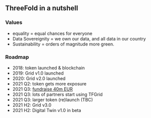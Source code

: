 ## ThreeFold in a nutshell

### Values

- equality = equal chances for everyone
- Data Sovereignity = we own our data, and all data in our country
- Sustainability = orders of magnitude more green.

### Roadmap

- 2018: token launched & blockchain
- 2019: Grid v1.0 launched
- 2020: Grid v2.0 launched
- 2021 Q2: token gets more exposure
- 2021 Q3: [fundraise 40m EUR](funding:funding_home)
- 2021 Q3: lots of partners start using TFGrid
- 2021 Q3: larger token (re)launch (TBC)
- 2021 H2: Grid v3.0 
- 2021 H2: Digital Twin v1.0 in beta
